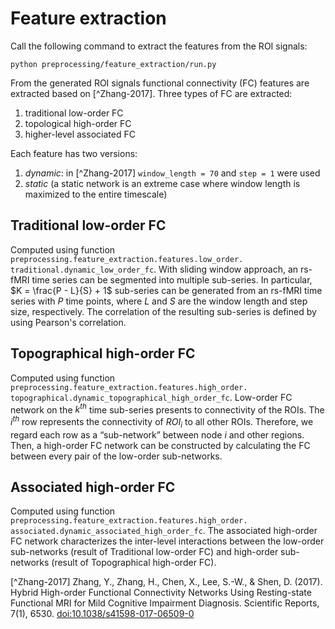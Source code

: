 # Feature extraction

Call the following command to extract the features from the ROI signals:
```shell
python preprocessing/feature_extraction/run.py 
```

From the generated ROI signals functional connectivity (FC) features are extracted
based on [^Zhang-2017]. Three types of FC are extracted:
1. traditional low-order FC
2. topological high-order FC
3. higher-level associated FC

Each feature has two versions:
1. *dynamic*: in [^Zhang-2017] `window_length = 70` and `step = 1` were used
2. *static* (a static network is an extreme case where window length is maximized
to the entire timescale)

## Traditional low-order FC

Computed using function `preprocessing.feature_extraction.features.low_order.
traditional.dynamic_low_order_fc`. With sliding window approach, an rs-fMRI 
time series can be segmented into multiple sub-series. In particular, 
$K = \frac{P - L}{S} + 1$ sub-series can be generated from an rs-fMRI time
series with $P$ time points, where $L$ and $S$ are the window length and step
size, respectively. The correlation of the resulting sub-series is defined by
using Pearson's correlation.

## Topographical high-order FC

Computed using function `preprocessing.feature_extraction.features.high_order.
topographical.dynamic_topographical_high_order_fc`. Low-order FC network on 
the $k^{th}$ time sub-series presents to connectivity of the ROIs. The $i^{th}$
row represents the connectivity of $ROI_i$ to all other ROIs. Therefore, we
regard each row as a “sub-network” between node $i$ and other regions. Then,
a high-order FC network can be constructed by calculating the FC between
every pair of the low-order sub-networks.

## Associated high-order FC

Computed using function `preprocessing.feature_extraction.features.high_order.
associated.dynamic_associated_high_order_fc`. The associated high-order FC 
network characterizes the inter-level interactions between the low-order
sub-networks (result of Traditional low-order FC) and high-order sub-networks
(result of Topographical high-order FC).


[^Zhang-2017] Zhang, Y., Zhang, H., Chen, X., Lee, S.-W., & Shen, D. (2017).
    Hybrid High-order Functional Connectivity Networks Using Resting-state
    Functional MRI for Mild Cognitive Impairment Diagnosis. Scientific Reports,
    7(1), 6530. [doi:10.1038/s41598-017-06509-0](https://doi.org/10.1038/s41598-017-06509-0)